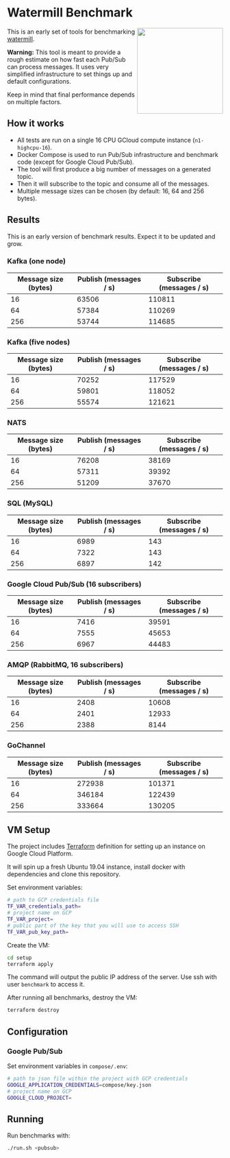 # Watermill Benchmark
<img align="right" width="200" src="https://threedots.tech/watermill-io/watermill-logo.png">

This is an early set of tools for benchmarking [watermill](https://github.com/ThreeDotsLabs/watermill).

**Warning:** This tool is meant to provide a rough estimate on how fast each Pub/Sub can process messages.
It uses very simplified infrastructure to set things up and default configurations.

Keep in mind that final performance depends on multiple factors.

## How it works

* All tests are run on a single 16 CPU GCloud compute instance (`n1-highcpu-16`).
* Docker Compose is used to run Pub/Sub infrastructure and benchmark code (except for Google Cloud Pub/Sub).
* The tool will first produce a big number of messages on a generated topic.
* Then it will subscribe to the topic and consume all of the messages.
* Multiple message sizes can be chosen (by default: 16, 64 and 256 bytes).

## Results

This is an early version of benchmark results. Expect it to be updated and grow.

### Kafka (one node)

| Message size (bytes) | Publish (messages / s) | Subscribe (messages / s) |
| -------------------- | ---------------------- | ------------------------ |
| 16                   | 63506                  | 110811                   |
| 64                   | 57384                  | 110269                   |
| 256                  | 53744                  | 114685                   |

### Kafka (five nodes)

| Message size (bytes) | Publish (messages / s) | Subscribe (messages / s) |
| -------------------- | ---------------------- | ------------------------ |
| 16                   | 70252                  | 117529                   |
| 64                   | 59801                  | 118052                   |
| 256                  | 55574                  | 121621                   |

### NATS

| Message size (bytes) | Publish (messages / s) | Subscribe (messages / s) |
| -------------------- | ---------------------- | ------------------------ |
| 16                   | 76208                  | 38169                    |
| 64                   | 57311                  | 39392                    |
| 256                  | 51209                  | 37670                    |

### SQL (MySQL)

| Message size (bytes) | Publish (messages / s) | Subscribe (messages / s) |
| -------------------- | ---------------------- | ------------------------ |
| 16                   | 6989                   | 143                      |
| 64                   | 7322                   | 143                      |
| 256                  | 6897                   | 142                      |

### Google Cloud Pub/Sub (16 subscribers)

| Message size (bytes) | Publish (messages / s) | Subscribe (messages / s) |
| -------------------- | ---------------------- | ------------------------ |
| 16                   |7416                    | 39591                    |
| 64                   |7555                    | 45653                    |
| 256                  |6967                    | 44483                    |

### AMQP (RabbitMQ, 16 subscribers)

| Message size (bytes) | Publish (messages / s) | Subscribe (messages / s) |
| -------------------- | ---------------------- | ------------------------ |
| 16                   | 2408                   | 10608                    |
| 64                   | 2401                   | 12933                    |
| 256                  | 2388                   | 8144                     |

### GoChannel

| Message size (bytes) | Publish (messages / s) | Subscribe (messages / s) |
| -------------------- | ---------------------- | ------------------------ |
| 16                   | 272938                 | 101371                   |
| 64                   | 346184                 | 122439                   |
| 256                  | 333664                 | 130205                   |

## VM Setup

The project includes [Terraform](https://www.terraform.io/) definition for setting up an instance on Google Cloud Platform.

It will spin up a fresh Ubuntu 19.04 instance, install docker with dependencies and clone this repository.

Set environment variables:

```bash
# path to GCP credentials file
TF_VAR_credentials_path=
# project name on GCP
TF_VAR_project=
# public part of the key that you will use to access SSH
TF_VAR_pub_key_path=
```

Create the VM:

```bash
cd setup
terraform apply
```

The command will output the public IP address of the server. Use ssh with user `benchmark` to access it.

After running all benchmarks, destroy the VM:

```bash
terraform destroy
```

## Configuration

### Google Pub/Sub

Set environment variables in `compose/.env`:

```bash
# path to json file within the project with GCP credentials
GOOGLE_APPLICATION_CREDENTIALS=compose/key.json
# project name on GCP
GOOGLE_CLOUD_PROJECT=
```

## Running

Run benchmarks with:

```bash
./run.sh <pubsub>
```
